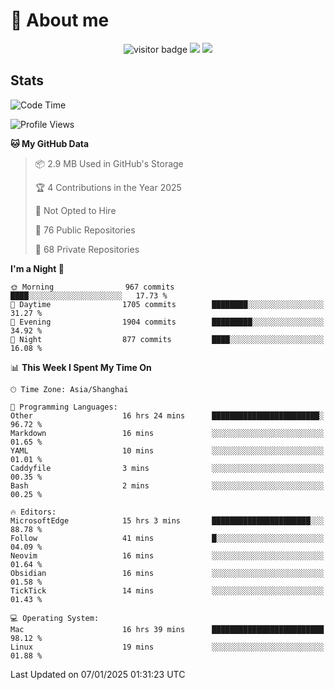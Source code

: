 <!-- ![](https://youpai.roccoshi.top/img/20200804214216.png) -->

# 🧐 About me
 
<p align="center">
<img src="https://visitor-badge.laobi.icu/badge?page_id=Lincest.Lincest&title=hits" alt="visitor badge"/>
<a href="mailto:imroccoshi@gmail.com"><img src="https://img.shields.io/badge/gmail-imroccoshi%40gmail.com-red"></a>
<a href="https://blog.roccoshi.top"><img src="https://img.shields.io/badge/blog-roccoshi-green"></a>
</p>

## Stats

<!--START_SECTION:waka-->
![Code Time](http://img.shields.io/badge/Code%20Time-1%2C879%20hrs%2047%20mins-blue)

![Profile Views](http://img.shields.io/badge/Profile%20Views-0-blue)

**🐱 My GitHub Data** 

> 📦 2.9 MB Used in GitHub's Storage 
 > 
> 🏆 4 Contributions in the Year 2025
 > 
> 🚫 Not Opted to Hire
 > 
> 📜 76 Public Repositories 
 > 
> 🔑 68 Private Repositories 
 > 
**I'm a Night 🦉** 

```text
🌞 Morning                967 commits         ████░░░░░░░░░░░░░░░░░░░░░   17.73 % 
🌆 Daytime                1705 commits        ████████░░░░░░░░░░░░░░░░░   31.27 % 
🌃 Evening                1904 commits        █████████░░░░░░░░░░░░░░░░   34.92 % 
🌙 Night                  877 commits         ████░░░░░░░░░░░░░░░░░░░░░   16.08 % 
```


📊 **This Week I Spent My Time On** 

```text
🕑︎ Time Zone: Asia/Shanghai

💬 Programming Languages: 
Other                    16 hrs 24 mins      ████████████████████████░   96.72 % 
Markdown                 16 mins             ░░░░░░░░░░░░░░░░░░░░░░░░░   01.65 % 
YAML                     10 mins             ░░░░░░░░░░░░░░░░░░░░░░░░░   01.01 % 
Caddyfile                3 mins              ░░░░░░░░░░░░░░░░░░░░░░░░░   00.35 % 
Bash                     2 mins              ░░░░░░░░░░░░░░░░░░░░░░░░░   00.25 % 

🔥 Editors: 
MicrosoftEdge            15 hrs 3 mins       ██████████████████████░░░   88.78 % 
Follow                   41 mins             █░░░░░░░░░░░░░░░░░░░░░░░░   04.09 % 
Neovim                   16 mins             ░░░░░░░░░░░░░░░░░░░░░░░░░   01.64 % 
Obsidian                 16 mins             ░░░░░░░░░░░░░░░░░░░░░░░░░   01.58 % 
TickTick                 14 mins             ░░░░░░░░░░░░░░░░░░░░░░░░░   01.43 % 

💻 Operating System: 
Mac                      16 hrs 39 mins      █████████████████████████   98.12 % 
Linux                    19 mins             ░░░░░░░░░░░░░░░░░░░░░░░░░   01.88 % 
```


 Last Updated on 07/01/2025 01:31:23 UTC
<!--END_SECTION:waka-->


